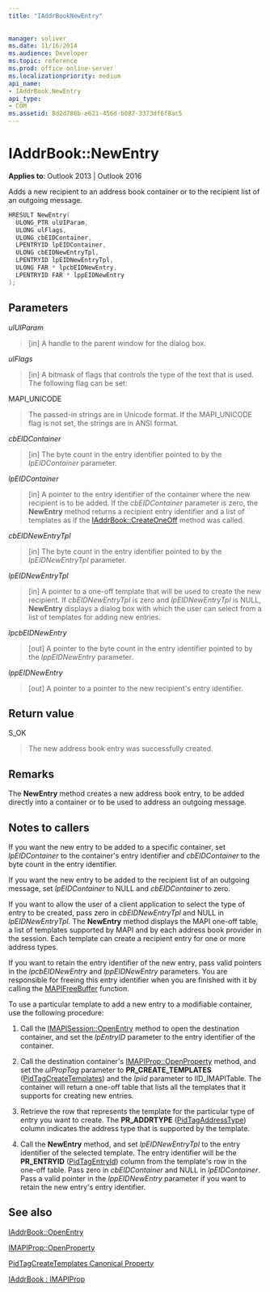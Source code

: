 ```yaml
---
title: "IAddrBookNewEntry"
 
 
manager: soliver
ms.date: 11/16/2014
ms.audience: Developer
ms.topic: reference
ms.prod: office-online-server
ms.localizationpriority: medium
api_name:
- IAddrBook.NewEntry
api_type:
- COM
ms.assetid: 8d2d786b-e621-456d-b087-3373df6f8ac5
---
```


# IAddrBook::NewEntry

  
  
**Applies to**: Outlook 2013 | Outlook 2016 
  
Adds a new recipient to an address book container or to the recipient list of an outgoing message.
  
```cpp
HRESULT NewEntry(
  ULONG_PTR ulUIParam,
  ULONG ulFlags,
  ULONG cbEIDContainer,
  LPENTRYID lpEIDContainer,
  ULONG cbEIDNewEntryTpl,
  LPENTRYID lpEIDNewEntryTpl,
  ULONG FAR * lpcbEIDNewEntry,
  LPENTRYID FAR * lppEIDNewEntry
);
```

## Parameters

 _ulUIParam_
  
> [in] A handle to the parent window for the dialog box.
    
 _ulFlags_
  
> [in] A bitmask of flags that controls the type of the text that is used. The following flag can be set:
    
MAPI_UNICODE 
  
> The passed-in strings are in Unicode format. If the MAPI_UNICODE flag is not set, the strings are in ANSI format.
    
 _cbEIDContainer_
  
> [in] The byte count in the entry identifier pointed to by the  _lpEIDContainer_ parameter. 
    
 _lpEIDContainer_
  
> [in] A pointer to the entry identifier of the container where the new recipient is to be added. If the  _cbEIDContainer_ parameter is zero, the **NewEntry** method returns a recipient entry identifier and a list of templates as if the [IAddrBook::CreateOneOff](iaddrbook-createoneoff.md) method was called. 
    
 _cbEIDNewEntryTpl_
  
> [in] The byte count in the entry identifier pointed to by the  _lpEIDNewEntryTpl_ parameter. 
    
 _lpEIDNewEntryTpl_
  
> [in] A pointer to a one-off template that will be used to create the new recipient. If  _cbEIDNewEntryTpl_ is zero and  _lpEIDNewEntryTpl_ is NULL, **NewEntry** displays a dialog box with which the user can select from a list of templates for adding new entries. 
    
 _lpcbEIDNewEntry_
  
> [out] A pointer to the byte count in the entry identifier pointed to by the  _lppEIDNewEntry_ parameter. 
    
 _lppEIDNewEntry_
  
> [out] A pointer to a pointer to the new recipient's entry identifier.
    
## Return value

S_OK 
  
> The new address book entry was successfully created.
    
## Remarks

The **NewEntry** method creates a new address book entry, to be added directly into a container or to be used to address an outgoing message. 
  
## Notes to callers

If you want the new entry to be added to a specific container, set  _lpEIDContainer_ to the container's entry identifier and  _cbEIDContainer_ to the byte count in the entry identifier. 
  
If you want the new entry to be added to the recipient list of an outgoing message, set  _lpEIDContainer_ to NULL and  _cbEIDContainer_ to zero. 
  
If you want to allow the user of a client application to select the type of entry to be created, pass zero in  _cbEIDNewEntryTpl_ and NULL in  _lpEIDNewEntryTpl_. The **NewEntry** method displays the MAPI one-off table, a list of templates supported by MAPI and by each address book provider in the session. Each template can create a recipient entry for one or more address types. 
  
If you want to retain the entry identifier of the new entry, pass valid pointers in the _lpcbEIDNewEntry_ and  _lppEIDNewEntry_ parameters. You are responsible for freeing this entry identifier when you are finished with it by calling the [MAPIFreeBuffer](mapifreebuffer.md) function. 
  
To use a particular template to add a new entry to a modifiable container, use the following procedure:
  
1. Call the [IMAPISession::OpenEntry](imapisession-openentry.md) method to open the destination container, and set the  _lpEntryID_ parameter to the entry identifier of the container. 
    
2. Call the destination container's [IMAPIProp::OpenProperty](imapiprop-openproperty.md) method, and set the  _ulPropTag_ parameter to **PR_CREATE_TEMPLATES** ([PidTagCreateTemplates](pidtagcreatetemplates-canonical-property.md)) and the  _lpiid_ parameter to IID_IMAPITable. The container will return a one-off table that lists all the templates that it supports for creating new entries. 
    
3. Retrieve the row that represents the template for the particular type of entry you want to create. The **PR_ADDRTYPE** ([PidTagAddressType](pidtagaddresstype-canonical-property.md)) column indicates the address type that is supported by the template.
    
4. Call the **NewEntry** method, and set  _lpEIDNewEntryTpl_ to the entry identifier of the selected template. The entry identifier will be the **PR_ENTRYID** ([PidTagEntryId](pidtagentryid-canonical-property.md)) column from the template's row in the one-off table. Pass zero in  _cbEIDContainer_ and NULL in  _lpEIDContainer_. Pass a valid pointer in the _lppEIDNewEntry_ parameter if you want to retain the new entry's entry identifier. 
    
## See also



[IAddrBook::OpenEntry](iaddrbook-openentry.md)
  
[IMAPIProp::OpenProperty](imapiprop-openproperty.md)
  
[PidTagCreateTemplates Canonical Property](pidtagcreatetemplates-canonical-property.md)
  
[IAddrBook : IMAPIProp](iaddrbookimapiprop.md)

